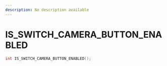 ```yaml
---
description: No description available 
---
```


# IS_SWITCH_CAMERA_BUTTON_ENABLED

```cpp
int IS_SWITCH_CAMERA_BUTTON_ENABLED();
```